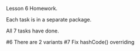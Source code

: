 Lesson 6 Homework.

Each task is in a separate package.

All 7 tasks have done.

#6 There are 2 variants
#7 Fix hashCode() overriding